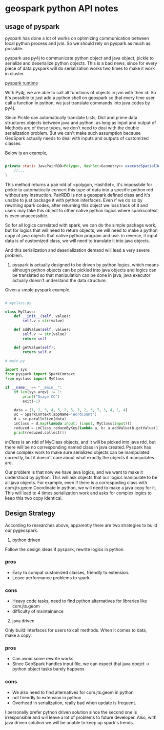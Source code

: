 # geospark python API notes

## usage of pyspark

pyspark has done a lot of works on optimizing communication between local python process and jvm. So we should rely on pyspark as much as possible.

pyspark use py4j to communicate python object and java object, pickle to serialize and deserialize python objects. This is a bad news, since for every piece of data pyspark will do serialization works two times to make it work in cluster.

[pyspark runtime](images/pysparkruntime.png)

With Py4j, we are able to call all functions of objects in jvm with their id. So it's possible to just add a python shell on geospark so that every time user call a function in python, we just translate commands into java codes by py4j.

Since Pickle can automatically translate Lists, Dict and prime data structures objects between java and python, as long as input and output of Methods are of these types, we don't need to deal with the double serialization problem. But we can't make such assumption because GeoSpark actually needs to deal with inputs and outputs of customized classes.

Below is an example,

```java

private static JavaPairRDD<Polygon, HashSet<Geometry>> executeSpatialJoinUsingIndex(SpatialRDD spatialRDD, SpatialRDD queryRDD, boolean considerBoundaryIntersection) throws Exception {
	//...
}

```

This method returns a pair rdd of <polygon, HashSet<Geometry>>, it's impossbile for pickle to automatically convert this type of data into a specific python rdd without any instruction. PairRDD is not a geospark defined class and it's unable to just package it with python interfaces. Even if we do so by rewriting spark codes, after returning this object we loss track of it and users may take this object to other native python logics where sparkcontext is even unaccessible.

So for all logics correlated with spark, we can do the simple package work, but for logics that will need to return objects, we will need to make a python copy of java objects that native python program and use. In reverse, if input data is of customized class, we will need to translate it into java objects.

And this serialization and deserialization demand will lead a very severe problem.

1. pyspark is actually designed to be driven by python logics, which means although python objects can be pickled into java objects and logics can be translated so that manipulation can be done in java, java executor actually doesn't understand the data structure.

Given a smple pyspark example.

```python

# myclass.py

class MyClass:
    def __init__(self, value):
        self.v = str(value)

    def addValue(self, value):
        self.v += str(value)
        return self

    def getValue(self):
        return self.v

# main.py

import sys
from pyspark import SparkContext
from myclass import MyClass

if __name__ == "__main__":
    if len(sys.argv) != 1:
        print("Usage CC")
        exit(-1)

    data = [1, 2, 3, 4, 5, 2, 5, 3, 2, 3, 7, 3, 4, 1, 4]
    sc = SparkContext(appName="WordCount")
    d = sc.parallelize(data)
    inClass = d.map(lambda input: (input, MyClass(input)))
    reduzed = inClass.reduceByKey(lambda a, b: a.addValue(b.getValue()))
    print(reduzed.collect())

```

_inClass_ is an rdd of MyClass objects, and it will be picked into java rdd, but there will be no corresponding named class in java created. Pyspark has done complex work to make sure serialized objects can be manipulated correctly, but it doesn't care about what exactly the objects it manipulates are.

Our problem is that now we have java logics, and we want to make it understood by python. This will ask objects that our logics manipulate to be all java objects. For example, even if there is a correspoding class with com.jts.geom.Coordinate in python, we will need to make a java copy for it. This will lead to 4 times serialization work and asks for complex logics to keep this two copy identical.

## Design Strategy

According to researches above, apparently there are two strategies to build our pygeospark.

1. python driven

Follow the design ideas if pyspark, rewrite logics in python.

### pros

- Easy to compat customized classes, friendly to extension.
- Leave performance problems to spark.

### cons

- Heavy code tasks, need to find python alternatives for libraries like com.jts.geom
- difficulty of maintainance

2. java driven

Only build interfaces for users to call methods. When it comes to data, make a copy.

### pros

- Can avoid some rewrite works
- Since GeoSpark handles input file, we can expect that java obejct -> python object tasks barely happens

### cons

- We also need to find alternatives for com.jts.geom in python
- not friendly to extension in python
- Overhead in serialization, really bad when update is frequent.

I personally prefer python driven solution since the second one is irresponsible and will leave a lot of problems to future developer. Also, with java driven solution we will be unable to keep up spark's trends.






